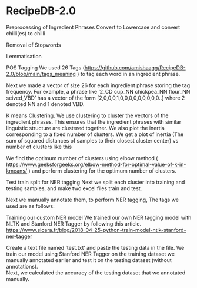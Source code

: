 # RecipeDB-2.0
Preprocessing of Ingredient Phrases
Convert to Lowercase and convert chilli(es) to chilli

Removal of Stopwords

Lemmatisation


POS Tagging 
We used 26 Tags (https://github.com/amishaagg/RecipeDB-2.0/blob/main/tags_meaning ) to tag each word in an ingredient phrase. 



Next we made a vector of size 26 for each ingredient phrase storing the tag frequency. For example, a phrase like ‘2_CD cup_NN chickpea_NN flour_NN seived_VBD’ has a vector of the form [2,0,0,0,1,0,0,0,0,0,0,0,0,0..] where 2 denoted NN and 1 denoted VBD.


K means Clustering. 
We use clustering to cluster the vectors of the ingredient phrases. This ensures that the ingredient phrases with similar linguistic structure are clustered together. We also plot the inertia corresponding to a fixed number of clusters. 
We get a plot of inertia (The sum of squared distances of samples to their closest cluster center) vs number of clusters like this

We find the optimum number of clusters using elbow method ( https://www.geeksforgeeks.org/elbow-method-for-optimal-value-of-k-in-kmeans/ ) and perform clustering for the optimum number of clusters. 

Test train split for NER tagging
Next we split each cluster into training and testing samples, and make two excel files train and test.

Next we manually annotate them, to perform NER tagging, The tags we used are as follows:




Training our custom NER model 
	We trained our own NER tagging model with NLTK and Stanford NER Tagger by
following this article. https://www.sicara.fr/blog/2018-04-25-python-train-model-ntlk-stanford-ner-tagger

Create a text file named ‘test.txt’ and paste the testing data in the file.
 We train our model using Stanford NER Tagger on the training dataset we manually annotated earlier and test it on the testing dataset (without annotations).		
Next, we calculated the accuracy of the testing dataset that we annotated manually. 

